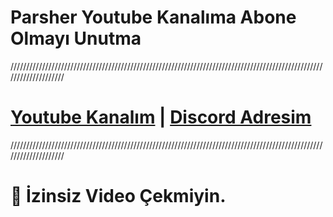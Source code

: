 # Parsher Youtube Kanalıma Abone Olmayı Unutma
////////////////////////////////////////////////////////////////////////////////////////////////////////////////////
# [Youtube Kanalım](https://www.youtube.com/channel/UCKpRtKCWoZMNeiIRviOtd1w)  |  [Discord Adresim](https://discord.gg/FATqHBJ97W)
////////////////////////////////////////////////////////////////////////////////////////////////////////////////////
# 🤖 İzinsiz Video Çekmiyin.